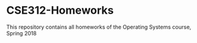 # CSE312-Homeworks
This repository contains all homeworks of the Operating Systems course, Spring 2018
